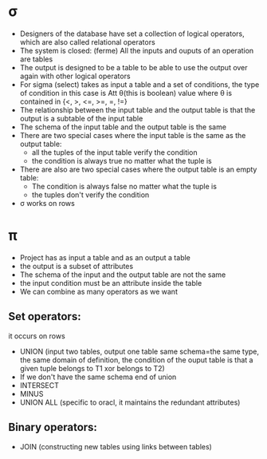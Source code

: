 # &sigma;
* Designers of the database have set a collection of logical operators, which are also called relational operators
* The system is closed: (ferme) All the inputs and ouputs of an operation are tables
* The output is designed to be a table to be able to use the output over again with other logical operators
* For sigma (select) takes as input a table and a set of conditions, the type of condition in this case is Att &theta;(this is boolean) value where &theta; is contained in {<, >, <=, >=, =, !=}
* The relationship between the input table and the output table is that the output is a subtable of the input table
* The schema of the input table and the output table is the same
* There are two special cases where the input table is the same as the output table:
  * all the tuples of the input table verify the condition
  * the condition is always true no matter what the tuple is
* There are also are two special cases where the output table is an empty table:
  * The condition is always false no matter what the tuple is
  * the tuples don't verify the condition
* &sigma; works on rows

# &pi;

* Project has as input a table and as an output a table
* the output is a subset of attributes
* The schema of the input and the output table are not the same
* the input condition must be an attribute inside the table
* We can combine as many operators as we want

## Set operators:
it occurs on rows
* UNION (input two tables, output one table same schema=the same type, the same domain of definition, the condition of the ouput table is that a given tuple belongs to T1 xor belongs to T2)
* If we don't have the same schema 
end of union
* INTERSECT 
* MINUS
* UNION ALL (specific to oracl, it maintains the redundant attributes)
  
## Binary operators:
* JOIN (constructing new tables using links between tables)
